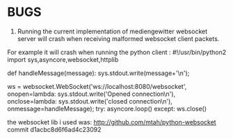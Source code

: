 BUGS
====
1. Running the current implementation of mediengewitter websocket server
will crash when receiving malformed websocket client packets.

For example it will crash when running the python client :
#!/usr/bin/python2
import sys,asyncore,websocket,httplib

def handleMessage(message):
    sys.stdout.write(message+'\n');

ws = websocket.WebSocket('ws://localhost:8080/websocket',
        onopen=lambda: sys.stdout.write('Opened connection\n'),
        onclose=lambda: sys.stdout.write('closed connection\n'),
        onmessage=handleMessage);
try:
    asyncore.loop()
except:
    ws.close()

the websocket lib i used was: http://github.com/mtah/python-websocket commit d1acbc8d6f6ad4c23092
